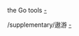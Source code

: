 

the Go tools [-](https://golang.org/doc/install#install)

/supplementary/遨游
[-](https://github.com/ladrift/toefl)

